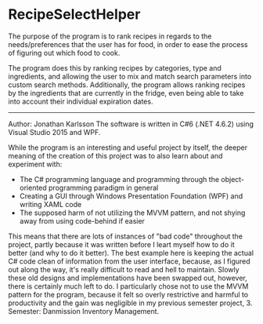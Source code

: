 # RecipeSelectHelper
The purpose of the program is to rank recipes in regards to the needs/preferences that the user has for food, in order to ease the process of figuring out which food to cook. 

The program does this by ranking recipes by categories, type and ingredients, and allowing the user to mix and match search parameters into custom search methods. Additionally, the program allows ranking recipes by the ingredients that are currently in the fridge, even being able to take into account their individual expiration dates. 

------------------------------------------------------

Author: Jonathan Karlsson
The software is written in C#6 (.NET 4.6.2) using Visual Studio 2015 and WPF.

While the program is an interesting and useful project by itself, the deeper meaning of the creation of this project was to also learn about and experiment with: 
  * The C# programming language and programming through the object-oriented programming paradigm in general 
  * Creating a GUI through Windows Presentation Foundation (WPF) and writing XAML code
  * The supposed harm of not utilizing the MVVM pattern, and not shying away from using code-behind if easier
  
This means that there are lots of instances of "bad code" throughout the project, partly because it was written before I leart myself how to do it better (and why to do it better). The best example here is keeping the actual C# code clean of information from the user interface, because, as I figured out along the way, it's really difficult to read and hell to maintain. Slowly these old designs and implementations have been swapped out, however, there is certainly much left to do. I particularly chose not to use the MVVM pattern for the program, because it felt so overly restrictive and harmful to productivity and the gain was negligible in my previous semester project, 3. Semester: Danmission Inventory Management. 
